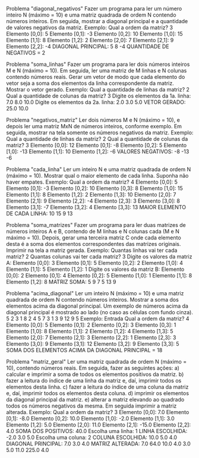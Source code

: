 Problema "diagonal_negativos"
Fazer um programa para ler um número inteiro N (máximo = 10) e uma matriz quadrada de ordem N
contendo números inteiros. Em seguida, mostrar a diagonal principal e a quantidade de valores
negativos da matriz.
Exemplo:
Qual a ordem da matriz? 3
Elemento [0,0]: 5
Elemento [0,1]: -3
Elemento [0,2]: 10
Elemento [1,0]: 15
Elemento [1,1]: 8
Elemento [1,2]: 2
Elemento [2,0]: 7
Elemento [2,1]: 9
Elemento [2,2]: -4
DIAGONAL PRINCIPAL:
5 8 -4
QUANTIDADE DE NEGATIVOS = 2

Problema "soma_linhas"
Fazer um programa para ler dois números inteiros M e N (máximo = 10). Em seguida, ler uma matriz
de M linhas e N colunas contendo números reais. Gerar um vetor de modo que cada elemento do vetor
seja a soma dos elementos da linha correspondente da matriz. Mostrar o vetor gerado.
Exemplo:
Qual a quantidade de linhas da matriz? 2
Qual a quantidade de colunas da matriz? 3
Digite os elementos da 1a. linha:
7.0
8.0
10.0
Digite os elementos da 2a. linha:
2.0
3.0
5.0
VETOR GERADO:
25.0
10.0

Problema "negativos_matriz"
Ler dois números M e N (máximo = 10), e depois ler uma matriz MxN de números inteiros, conforme
exemplo. Em seguida, mostrar na tela somente os números negativos da matriz.
Exemplo:
Qual a quantidade de linhas da matriz? 2
Qual a quantidade de colunas da matriz? 3
Elemento [0,0]: 12
Elemento [0,1]: -8
Elemento [0,2]: 5
Elemento [1,0]: -13
Elemento [1,1]: 10
Elemento [1,2]: -6
VALORES NEGATIVOS:
-8
-13
-6

Problema "cada_linha"
Ler um inteiro N e uma matriz quadrada de ordem N (máximo = 10). Mostrar qual o maior elemento
de cada linha. Suponha não haver empates.
Exemplo:
Qual a ordem da matriz? 4
Elemento [0,0]: 5
Elemento [0,1]: -3
Elemento [0,2]: 10
Elemento [0,3]: 8
Elemento [1,0]: 15
Elemento [1,1]: 8
Elemento [1,2]: 2
Elemento [1,3]: 10
Elemento [2,0]: 7
Elemento [2,1]: 9
Elemento [2,2]: -4
Elemento [2,3]: 3
Elemento [3,0]: 8
Elemento [3,1]: -7
Elemento [3,2]: 4
Elemento [3,3]: 13
MAIOR ELEMENTO DE CADA LINHA:
10
15
9
13

Problema "soma_matrizes"
Fazer um programa para ler duas matrizes de números inteiros A e B, contendo de M linhas e N colunas
cada (M e N máximo = 10). Depois, gerar uma terceira matriz C onde cada elemento desta é a soma
dos elementos correspondentes das matrizes originais. Imprimir na tela a matriz gerada.
Exemplo:
Quantas linhas vai ter cada matriz? 2
Quantas colunas vai ter cada matriz? 3
Digite os valores da matriz A:
Elemento [0,0]: 3
Elemento [0,1]: 5
Elemento [0,2]: 2
Elemento [1,0]: 4
Elemento [1,1]: 5
Elemento [1,2]: 1
Digite os valores da matriz B:
Elemento [0,0]: 2
Elemento [0,1]: 4
Elemento [0,2]: 5
Elemento [1,0]: 1
Elemento [1,1]: 8
Elemento [1,2]: 8
MATRIZ SOMA:
5 9 7
5 13 9

Problema "acima_diagonal"
Ler um inteiro N (máximo = 10) e uma matriz quadrada de ordem N
contendo números inteiros. Mostrar a soma dos elementos acima da
diagonal principal. Um exemplo de números acima da diagonal
principal é mostrado ao lado (no caso as células com fundo cinza).
5 2 3 1
8 2 4 5
7 3 1 3
9 12 9 5
Exemplo:
Entrada
Qual a ordem da matriz? 4
Elemento [0,0]: 5
Elemento [0,1]: 2
Elemento [0,2]: 3
Elemento [0,3]: 1
Elemento [1,0]: 8
Elemento [1,1]: 2
Elemento [1,2]: 4
Elemento [1,3]: 5
Elemento [2,0]: 7
Elemento [2,1]: 3
Elemento [2,2]: 1
Elemento [2,3]: 3
Elemento [3,0]: 9
Elemento [3,1]: 12
Elemento [3,2]: 9
Elemento [3,3]: 5
SOMA DOS ELEMENTOS ACIMA DA DIAGONAL PRINCIPAL = 18

Problema "matriz_geral"
Ler uma matriz quadrada de ordem N (máximo = 10), contendo números reais. Em seguida, fazer as
seguintes ações:
a) calcular e imprimir a soma de todos os elementos positivos da matriz.
b) fazer a leitura do índice de uma linha da matriz e, daí, imprimir todos os elementos desta linha.
c) fazer a leitura do índice de uma coluna da matriz e, daí, imprimir todos os elementos desta coluna.
d) imprimir os elementos da diagonal principal da matriz.
e) alterar a matriz elevando ao quadrado todos os números negativos da mesma. Em seguida imprimir
a matriz alterada.
Exemplo:
Qual a ordem da matriz? 3
Elemento [0,0]: 7.0
Elemento [0,1]: -8.0
Elemento [0,2]: 10.0
Elemento [1,0]: -2.0
Elemento [1,1]: 3.0
Elemento [1,2]: 5.0
Elemento [2,0]: 11.0
Elemento [2,1]: -15.0
Elemento [2,2]: 4.0
SOMA DOS POSITIVOS: 40.0
Escolha uma linha: 1
LINHA ESCOLHIDA: -2.0 3.0 5.0
Escolha uma coluna: 2
COLUNA ESCOLHIDA: 10.0 5.0 4.0
DIAGONAL PRINCIPAL: 7.0 3.0 4.0
MATRIZ ALTERADA:
7.0 64.0 10.0
4.0 3.0 5.0
11.0 225.0 4.0
